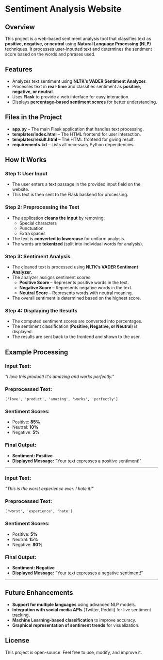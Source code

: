 # Sentiment Analysis Website  

## Overview  

This project is a web-based sentiment analysis tool that classifies text as **positive, negative, or neutral** using **Natural Language Processing (NLP)** techniques. It processes user-inputted text and determines the sentiment score based on the words and phrases used.  

## Features  

- Analyzes text sentiment using **NLTK’s VADER Sentiment Analyzer**.  
- Processes text in **real-time** and classifies sentiment as **positive, negative, or neutral**.  
- Uses **Flask** to provide a web interface for easy interaction.  
- Displays **percentage-based sentiment scores** for better understanding.  

## Files in the Project  

- **app.py** – The main Flask application that handles text processing.  
- **templates/index.html** – The HTML frontend for user interaction.  
- **templates/result.html** – The HTML frontend for giving result.
- **requirements.txt** – Lists all necessary Python dependencies.  

## How It Works  

### **Step 1: User Input**  
- The user enters a text passage in the provided input field on the website.  
- This text is then sent to the Flask backend for processing.  

### **Step 2: Preprocessing the Text**  
- The application **cleans the input** by removing:  
  - Special characters  
  - Punctuation  
  - Extra spaces  
- The text is **converted to lowercase** for uniform analysis.  
- The words are **tokenized** (split into individual words for analysis).  

### **Step 3: Sentiment Analysis**  
- The cleaned text is processed using **NLTK’s VADER Sentiment Analyzer**.  
- The analyzer assigns sentiment scores:  
  - **Positive Score** – Represents positive words in the text.  
  - **Negative Score** – Represents negative words in the text.  
  - **Neutral Score** – Represents words with neutral meaning.  
- The overall sentiment is determined based on the highest score.  

### **Step 4: Displaying the Results**  
- The computed sentiment scores are converted into percentages.  
- The sentiment classification (**Positive, Negative, or Neutral**) is displayed.  
- The results are sent back to the frontend and shown to the user.  

## Example Processing  

### **Input Text:**  
*"I love this product! It's amazing and works perfectly."*  

### **Preprocessed Text:**  
`['love', 'product', 'amazing', 'works', 'perfectly']`  

### **Sentiment Scores:**  
- Positive: **85%**  
- Neutral: **10%**  
- Negative: **5%**  

### **Final Output:**  
- **Sentiment: Positive**  
- **Displayed Message:** "Your text expresses a positive sentiment!"  

---

### **Input Text:**  
*"This is the worst experience ever. I hate it!"*  

### **Preprocessed Text:**  
`['worst', 'experience', 'hate']`  

### **Sentiment Scores:**  
- Positive: **5%**  
- Neutral: **15%**  
- Negative: **80%**  

### **Final Output:**  
- **Sentiment: Negative**  
- **Displayed Message:** "Your text expresses a negative sentiment!"  

---

## Future Enhancements  

- **Support for multiple languages** using advanced NLP models.  
- **Integration with social media APIs** (Twitter, Reddit) for live sentiment tracking.  
- **Machine Learning-based classification** to improve accuracy.  
- **Graphical representation of sentiment trends** for visualization.  

## License  

This project is open-source. Feel free to use, modify, and improve it.  
